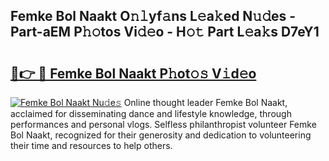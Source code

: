 ## Femke Bol Naakt O𝚗𝚕yf𝚊ns L𝚎a𝚔ed N𝚞𝚍es - Part-aEM P𝚑𝚘tos Vi𝚍𝚎o - H𝚘𝚝 Part L𝚎a𝚔s D7eY1

# <h2><a href="http://kf8waj.oniu.top/?m=Femke+Bol+Naakt">🔗👉 🔴 Femke Bol Naakt P𝚑ot𝚘𝚜 V𝚒d𝚎o</a></h2>

[![Femke Bol Naakt Nu𝚍e𝚜](https://i.imgur.com/0qMVB7G.gif)](http://kf8waj.oniu.top/?m=Femke+Bol+Naakt)
Online thought leader Femke Bol Naakt, acclaimed for disseminating dance and lifestyle knowledge, through performances and personal vlogs. Selfless philanthropist volunteer Femke Bol Naakt, recognized for their generosity and dedication to volunteering their time and resources to help others.  
